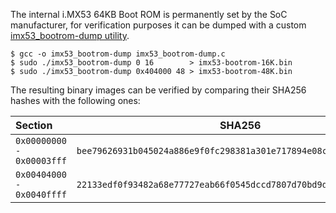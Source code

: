 The internal i.MX53 64KB Boot ROM is permanently set by the SoC manufacturer, for verification purposes it can be dumped with a custom [imx53_bootrom-dump utility](https://github.com/inversepath/usbarmory/blob/master/software/util/imx53_bootrom-dump.c).

```
$ gcc -o imx53_bootrom-dump imx53_bootrom-dump.c
$ sudo ./imx53_bootrom-dump 0 16        > imx53-bootrom-16K.bin
$ sudo ./imx53_bootrom-dump 0x404000 48 > imx53-bootrom-48K.bin
```

The resulting binary images can be verified by comparing their SHA256 hashes with the following ones:

| Section                   | SHA256                                                             |
|:--------------------------|--------------------------------------------------------------------|
| `0x00000000 - 0x00003fff` | `bee79626931b045024a886e9f0fc298381a301e717894e08c33ea63cb99036c7` |
| `0x00404000 - 0x0040ffff` | `22133edf0f93482a68e77727eab66f0545dccd7807d70bd9db0faf939674a4fb` |